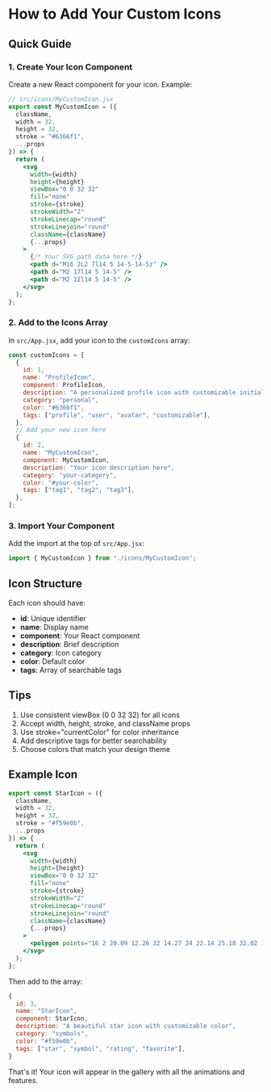 # How to Add Your Custom Icons

## Quick Guide

### 1. Create Your Icon Component

Create a new React component for your icon. Example:

```jsx
// src/icons/MyCustomIcon.jsx
export const MyCustomIcon = ({
  className,
  width = 32,
  height = 32,
  stroke = "#6366f1",
  ...props
}) => {
  return (
    <svg
      width={width}
      height={height}
      viewBox="0 0 32 32"
      fill="none"
      stroke={stroke}
      strokeWidth="2"
      strokeLinecap="round"
      strokeLinejoin="round"
      className={className}
      {...props}
    >
      {/* Your SVG path data here */}
      <path d="M16 2L2 7l14 5 14-5-14-5z" />
      <path d="M2 17l14 5 14-5" />
      <path d="M2 12l14 5 14-5" />
    </svg>
  );
};
```

### 2. Add to the Icons Array

In `src/App.jsx`, add your icon to the `customIcons` array:

```jsx
const customIcons = [
  {
    id: 1,
    name: "ProfileIcon",
    component: ProfileIcon,
    description: "A personalized profile icon with customizable initials",
    category: "personal",
    color: "#6366f1",
    tags: ["profile", "user", "avatar", "customizable"],
  },
  // Add your new icon here
  {
    id: 2,
    name: "MyCustomIcon",
    component: MyCustomIcon,
    description: "Your icon description here",
    category: "your-category",
    color: "#your-color",
    tags: ["tag1", "tag2", "tag3"],
  },
];
```

### 3. Import Your Component

Add the import at the top of `src/App.jsx`:

```jsx
import { MyCustomIcon } from "./icons/MyCustomIcon";
```

## Icon Structure

Each icon should have:

- **id**: Unique identifier
- **name**: Display name
- **component**: Your React component
- **description**: Brief description
- **category**: Icon category
- **color**: Default color
- **tags**: Array of searchable tags

## Tips

1. Use consistent viewBox (0 0 32 32) for all icons
2. Accept width, height, stroke, and className props
3. Use stroke="currentColor" for color inheritance
4. Add descriptive tags for better searchability
5. Choose colors that match your design theme

## Example Icon

```jsx
export const StarIcon = ({
  className,
  width = 32,
  height = 32,
  stroke = "#f59e0b",
  ...props
}) => {
  return (
    <svg
      width={width}
      height={height}
      viewBox="0 0 32 32"
      fill="none"
      stroke={stroke}
      strokeWidth="2"
      strokeLinecap="round"
      strokeLinejoin="round"
      className={className}
      {...props}
    >
      <polygon points="16 2 20.09 12.26 32 14.27 24 22.14 25.18 32.02 16 26.77 6.82 32.02 8 22.14 0 14.27 11.91 12.26 16 2" />
    </svg>
  );
};
```

Then add to the array:

```jsx
{
  id: 3,
  name: "StarIcon",
  component: StarIcon,
  description: "A beautiful star icon with customizable color",
  category: "symbols",
  color: "#f59e0b",
  tags: ["star", "symbol", "rating", "favorite"],
}
```

That's it! Your icon will appear in the gallery with all the animations and features.
